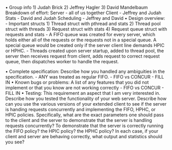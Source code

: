 •	Group info 
    1) Judah Brick 
    2) Jeffrey Hagler 
    3) David Mandelbaum 
    Breakdown of effort:
        Server - all of us together
        Client - Jeffrey and Judah
        Stats - David and Judah 
        Scheduling - Jeffrey and David
•	Design overview: 
    - Important structs
        1) Thread struct with pthread and stats
        2) Thread pool struct with threads 
        3) Request struct with stats
        4) Request queue struct with requests and stats
    - A FIFO queue was created for every server, which holds either all of the requests
    or the requests not in a special queue. A special queue would be created only if the 
    server client line demands HPIC or HPHC. 
    - Threads created upon server startup, added to thread pool, the server then receives 
    request from client, adds request to correct request queue, then dispatches worker to
    handle the request.  

•	Complete specification: Describe how you handled any ambiguities in the specification. 
    - ANY was treated as regular FIFO.
    - FIFO vs CONCUR - FILL IN 
•	Known bugs or problems: A list of any features that you did not implement 
or that you know are not working correctly 
    - FIFO vs CONCUR - FILL IN 
•	Testing: This requirement an aspect that I am very interested in.
    Describe how you tested the functionality of your web server. 
    Describe how can you use the various versions of your extended client to see 
    if the server is handing requests concurrently and implementing 
    the FIFO, HPHC, or HPIC policies. 
    Specifically, what are the exact parameters one should pass to the client and 
    the server to demonstrate that the server is handling requests concurrently? 
    To demonstrate that the server is correctly running the FIFO policy? 
    the HPIC policy? 
    the HPHC policy? 
    In each case, if your client and server are behaving correctly, 
    what output and statistics should you see? 
